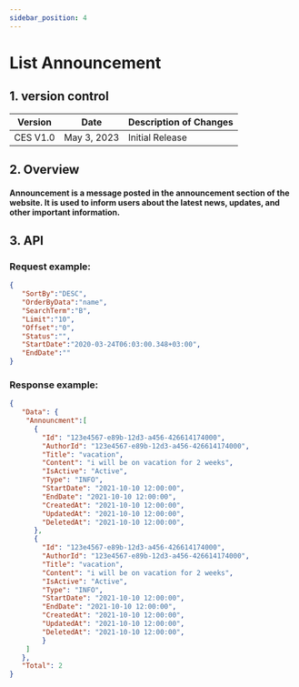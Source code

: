 ```yaml
---
sidebar_position: 4
---
```


# List Announcement

## 1. version control

| Version  | Date        | Description of Changes |
| -------- | ----------- | ---------------------- |
| CES V1.0 | May 3, 2023 | Initial Release        |

## 2. Overview

#### Announcement is a message posted in the announcement section of the website. It is used to inform users about the latest news, updates, and other important information.


## 3. API

### Request example:

```json
{
   "SortBy":"DESC",
   "OrderByData":"name",
   "SearchTerm":"B",
   "Limit":"10",
   "Offset":"0",
   "Status":"",
   "StartDate":"2020-03-24T06:03:00.348+03:00",
   "EndDate":""
}
```
### Response example:

```json
{
   "Data": {
    "Announcment":[
      {
        "Id": "123e4567-e89b-12d3-a456-426614174000",
        "AuthorId": "123e4567-e89b-12d3-a456-426614174000",
        "Title": "vacation",
        "Content": "i will be on vacation for 2 weeks",
        "IsActive": "Active",
        "Type": "INFO",
        "StartDate": "2021-10-10 12:00:00",
        "EndDate": "2021-10-10 12:00:00",
        "CreatedAt": "2021-10-10 12:00:00",
        "UpdatedAt": "2021-10-10 12:00:00",
        "DeletedAt": "2021-10-10 12:00:00",
      },
      {
        "Id": "123e4567-e89b-12d3-a456-426614174000",
        "AuthorId": "123e4567-e89b-12d3-a456-426614174000",
        "Title": "vacation",
        "Content": "i will be on vacation for 2 weeks",
        "IsActive": "Active",
        "Type": "INFO",
        "StartDate": "2021-10-10 12:00:00",
        "EndDate": "2021-10-10 12:00:00",
        "CreatedAt": "2021-10-10 12:00:00",
        "UpdatedAt": "2021-10-10 12:00:00",
        "DeletedAt": "2021-10-10 12:00:00",
        }
    ]
   },
   "Total": 2
}
```